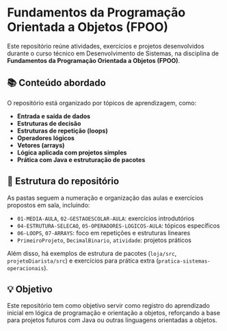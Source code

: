 # Fundamentos da Programação Orientada a Objetos (FPOO)
Este repositório reúne atividades, exercícios e projetos desenvolvidos durante o curso técnico em Desenvolvimento de Sistemas, na disciplina de **Fundamentos da Programação Orientada a Objetos (FPOO)**.

## 📚 Conteúdo abordado

O repositório está organizado por tópicos de aprendizagem, como:

- **Entrada e saída de dados**
- **Estruturas de decisão**
- **Estruturas de repetição (loops)**
- **Operadores lógicos**
- **Vetores (arrays)**
- **Lógica aplicada com projetos simples**
- **Prática com Java e estruturação de pacotes**

## 📂 Estrutura do repositório

As pastas seguem a numeração e organização das aulas e exercícios propostos em sala, incluindo:

- `01-MEDIA-AULA`, `02-GESTAOESCOLAR-AULA`: exercícios introdutórios
- `04-ESTRUTURA-SELECAO`, `05-OPERADORES-LOGICOS-AULA`: tópicos específicos
- `06-LOOPS`, `07-ARRAYS`: foco em repetições e estruturas lineares
- `PrimeiroProjeto`, `DecimalBinario`, `atividade`: projetos práticos

Além disso, há exemplos de estrutura de pacotes (`loja/src`, `projetoDiarista/src`) e exercícios para prática extra (`pratica-sistemas-operacionais`).

## 💡 Objetivo

Este repositório tem como objetivo servir como registro do aprendizado inicial em lógica de programação e orientação a objetos, reforçando a base para projetos futuros com Java ou outras linguagens orientadas a objetos.
